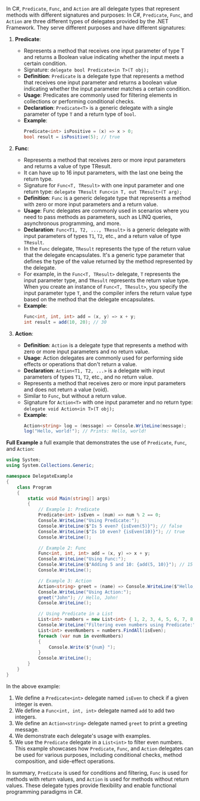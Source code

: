 In C#, `Predicate`, `Func`, and `Action` are all delegate types that represent methods with different signatures and purposes:
In C#, `Predicate`, `Func`, and `Action` are three different types of delegates provided by the .NET Framework. They serve different purposes and have different signatures:

1. **Predicate**:
   - Represents a method that receives one input parameter of type T and returns a Boolean value indicating whether the input meets a certain condition.
   - Signature: `delegate bool Predicate<in T>(T obj);`
   - **Definition**: `Predicate` is a delegate type that represents a method that receives one input parameter and returns a boolean value indicating whether the input parameter matches a certain condition.
   - **Usage**: Predicates are commonly used for filtering elements in collections or performing conditional checks.
   - **Declaration**: `Predicate<T>` is a generic delegate with a single parameter of type `T` and a return type of `bool`.
   - **Example**:
     ```csharp
     Predicate<int> isPositive = (x) => x > 0;
     bool result = isPositive(5); // true
     ```

2. **Func**:
   - Represents a method that receives zero or more input parameters and returns a value of type TResult.
   - It can have up to 16 input parameters, with the last one being the return type.
   - Signature for `Func<T, TResult>` with one input parameter and one return type: `delegate TResult Func<in T, out TResult>(T arg);`
   - **Definition**: `Func` is a generic delegate type that represents a method with zero or more input parameters and a return value.
   - **Usage**: Func delegates are commonly used in scenarios where you need to pass methods as parameters, such as LINQ queries, asynchronous programming, and more.
   - **Declaration**: `Func<T1, T2, ..., TResult>` is a generic delegate with input parameters of types `T1`, `T2`, etc., and a return value of type `TResult`.
   - In the `Func` delegate, `TResult` represents the type of the return value that the delegate encapsulates. It's a generic type parameter that defines the type of the value returned by the method represented by the delegate.
   - For example, in the `Func<T, TResult>` delegate, `T` represents the input parameter type, and `TResult` represents the return value type. When you create an instance of `Func<T, TResult>`, you specify the input parameter type `T`, and the compiler infers the return value type based on the method that the delegate encapsulates.
   - **Example**:
     ```csharp
     Func<int, int, int> add = (x, y) => x + y;
     int result = add(10, 20); // 30
     ```


4. **Action**:
   - **Definition**: `Action` is a delegate type that represents a method with zero or more input parameters and no return value.
   - **Usage**: Action delegates are commonly used for performing side effects or operations that don't return a value.
   - **Declaration**: `Action<T1, T2, ...>` is a delegate with input parameters of types `T1`, `T2`, etc., and no return value.
   - Represents a method that receives zero or more input parameters and does not return a value (void).
   - Similar to `Func`, but without a return value.
   - Signature for `Action<T>` with one input parameter and no return type: `delegate void Action<in T>(T obj);`
   - **Example**:
     ```csharp
     Action<string> log = (message) => Console.WriteLine(message);
     log("Hello, world!"); // Prints: Hello, world!
     ```

**Full Example**
a full example that demonstrates the use of `Predicate`, `Func`, and `Action`:
```csharp
using System;
using System.Collections.Generic;

namespace DelegateExample
{
    class Program
    {
        static void Main(string[] args)
        {
            // Example 1: Predicate
            Predicate<int> isEven = (num) => num % 2 == 0;
            Console.WriteLine("Using Predicate:");
            Console.WriteLine($"Is 5 even? {isEven(5)}"); // false
            Console.WriteLine($"Is 10 even? {isEven(10)}"); // true
            Console.WriteLine();

            // Example 2: Func
            Func<int, int, int> add = (x, y) => x + y;
            Console.WriteLine("Using Func:");
            Console.WriteLine($"Adding 5 and 10: {add(5, 10)}"); // 15
            Console.WriteLine();

            // Example 3: Action
            Action<string> greet = (name) => Console.WriteLine($"Hello, {name}!");
            Console.WriteLine("Using Action:");
            greet("John"); // Hello, John!
            Console.WriteLine();

            // Using Predicate in a List
            List<int> numbers = new List<int> { 1, 2, 3, 4, 5, 6, 7, 8, 9, 10 };
            Console.WriteLine("Filtering even numbers using Predicate:");
            List<int> evenNumbers = numbers.FindAll(isEven);
            foreach (var num in evenNumbers)
            {
                Console.Write($"{num} ");
            }
            Console.WriteLine();
        }
    }
}
```
In the above example:
1. We define a `Predicate<int>` delegate named `isEven` to check if a given integer is even.
2. We define a `Func<int, int, int>` delegate named `add` to add two integers.
3. We define an `Action<string>` delegate named `greet` to print a greeting message.
4. We demonstrate each delegate's usage with examples.
5. We use the `Predicate` delegate in a `List<int>` to filter even numbers.
This example showcases how `Predicate`, `Func`, and `Action` delegates can be used for various purposes, including conditional checks, method composition, and side-effect operations.


In summary, `Predicate` is used for conditions and filtering, `Func` is used for methods with return values, and `Action` is used for methods without return values. These delegate types provide flexibility and enable functional programming paradigms in C#.
